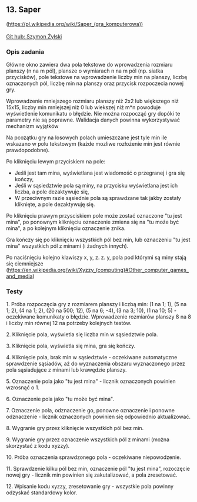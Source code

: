 <h2>13. Saper</h2> 
(<a href="https://pl.wikipedia.org/wiki/Saper_(gra_komputerowa)">https://pl.wikipedia.org/wiki/Saper_(gra_komputerowa))
<br/><br/>
Git hub: <a href="https://github.com/Zyla303/Saper">Szymon Żylski</a>
<br/>
<h3> Opis zadania </h3>
<p>Główne okno zawiera dwa pola tekstowe do wprowadzenia rozmiaru planszy (n na m pól), plansze o wymiarach n na m pól 
(np. siatka przycisków), pole tekstowe na wprowadzenie liczby min na planszy, liczbę oznaczonych pól, liczbę min na planszy
oraz przycisk rozpoczecia nowej gry.</p>
<p>Wprowadzenie mniejszego rozmiaru planszy niż 2x2 lub większego niż 15x15, liczby min mniejszej niż 0 lub wiekszej niż m*n
powoduje wyświetlenie komunikatu o błędzie. Nie można rozpocząć gry dopóki te parametry nie są poprawne. Walidacja danych 
powinna wykorzystywać mechanizm wyjątków</p>
<p>Na pcozątku gry na losowych polach umieszczane jest tyle min ile wskazano w polu tekstowym (każde mozliwe rozłożenie 
min jest równie prawdopodobne).</p>
<p>Po kliknięciu lewym przyciskiem na pole:</p>
<ul>
<li>Jeśli jest tam mina, wyświetlana jest wiadomość o przegranej i gra się kończy,</li>
<li>Jeśli w sąsiedztwie pola są miny, na przycisku wyświetlana jest ich liczba, a pole dezaktywuje się,</li>
<li>W przeciwnym razie sąsiednie pola są sprawdzane tak jakby zostały kliknięte, a pole dezaktywuję się.</li>
</ul>
<p>Po kliknięciu prawym przysciskiem pole może zostać oznaczone "tu jest mina", po ponownym kliknięciu oznaczenie zmiena
się na "tu może być mina", a po kolejnym kliknięciu oznaczenie znika.</p>
<p>Gra kończy się po kliknięciu wszystkich pól bez min, lub oznaczeniu "tu jest mina" wszystkich pól z minami (i
żadnych innych).</p>
<p>Po naciśnięciu kolejno klawiszy x, y, z. z. y, pola pod którymi są miny stają się ciemniejsze (<a href="https://en.wikipedia.org/wiki/Xyzzy_(computing)#Other_computer_games_and_media">https://en.wikipedia.org/wiki/Xyzzy_(computing)#Other_computer_games_and_media</a>)</p>

<h3> Testy </h3>
<p>1. Próba rozpoczęcia gry z rozmiarem planszy i liczbą min: (1 na 1; 1), (5 na 1; 2), (4 na 1; 2),
(20 na 500; 12), (5 na 6; -4), (3 na 3; 10), (1 na 10; 5) - oczekiwane komunikaty o błędzie. Wprowadzenie rozmiarów
planszy 8 na 8 i liczby min równej 12 na potrzeby kolejnych testów.</p>
<p>2. Kliknięcie pola, wyświetla się liczba min w sąsiedztwie pola.</p>
<p>3. Kliknięcie pola, wyświetla się mina, gra się kończy.</p>
<p>4. Kliknięcie pola, brak min w sąsiedztwie - oczekiwane automatyczne sprawdzenie sąsiadów, aż do wyznaczenia
obszaru wyznaczonego przez pola sąsiadujące z minami lub krawędzie planszy.</p>
<p>5. Oznaczenie pola jako "tu jest mina" - licznik oznaczonych powinien wzrosnąć o 1.</p>
<p>6. Oznaczenie pola jako "tu może być mina".</p>
<p>7. Oznaczenie pola, odznaczenie go, ponowne oznaczenie i ponowne odznaczenie - licznik oznaczonych powinien się 
odpowiednio aktualizować.</p>
<p>8. Wygranie gry przez kliknięcie wszystkich pól bez min.</p>
<p>9. Wygranie gry przez oznaczenie wszystkich pól z minami (można skorzystać z kodu xyzzy).</p>
<p>10. Próba oznaczenia sprawdzonego pola - oczekiwane niepowodzenie.</p>
<p>11. Sprawdzenie kilku pól bez min, oznaczenie pól "tu jest mina", rozoczęcie nowej gry - licznik min powinien się zakutalizować,
a pola zresetować.</p>
<p>12. Wpisanie kodu xyzzy, zresetowanie gry - wszystkie pola powinny odzyskać standardowy kolor.</p>
